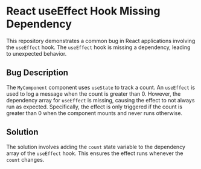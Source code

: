 # React useEffect Hook Missing Dependency

This repository demonstrates a common bug in React applications involving the `useEffect` hook.  The `useEffect` hook is missing a dependency, leading to unexpected behavior.

## Bug Description

The `MyComponent` component uses `useState` to track a count. An `useEffect` is used to log a message when the count is greater than 0. However, the dependency array for `useEffect` is missing, causing the effect to not always run as expected.  Specifically, the effect is only triggered if the count is greater than 0 when the component mounts and never runs otherwise.

## Solution

The solution involves adding the `count` state variable to the dependency array of the `useEffect` hook.  This ensures the effect runs whenever the `count` changes.